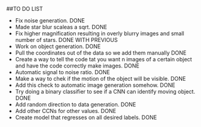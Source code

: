 ##TO DO LIST

*   Fix noise generation. DONE
*   Made star blur scaleas a sqrt. DONE
*   Fix higher magnification resulting in overly blurry images and small number of stars. DONE WITH PREVIOUS
*   Work on object generation. DONE
*   Pull the coordinates out of the data so we add them manually DONE
*   Create a way to tell the code tat you want n images of a certain object and have the code correctly make images. DONE
*   Automatic signal to noise ratio. DONE
*   Make a way to chek if the motion of the object will be visible. DONE
*   Add this check to automatic image generation somehow. DONE
*   Try doing a binary classifier to see if a CNN can identify moving object. DONE
*   Add random direction to data generation. DONE
*   Add other CCNs for other values. DONE
*   Create model that regresses on all desired labels. DONE